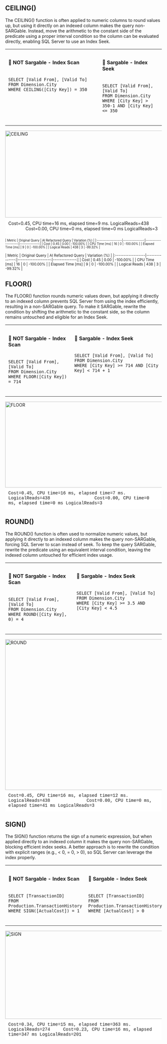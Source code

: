 ## CEILING()
The CEILING() function is often applied to numeric columns to round values up, but using it directly on an indexed column makes the query non-SARGable. Instead, move the arithmetic to the constant side of the predicate using a proper interval condition so the column can be evaluated directly, enabling SQL Server to use an Index Seek.

<table style="width: 100%;">
  <tr>
    <td style="width: 60%; vertical-align: top; padding: 10px;">
      <h4>🔹 NOT Sargable - Index Scan</h4>
      <pre><code>
SELECT [Valid From], [Valid To]
FROM Dimension.City
WHERE CEILING([City Key]) = 350
      </code></pre>
    </td>
    <td style="width: 40%; vertical-align: top; padding: 10px;">
      <h4>🔹 Sargable - Index Seek</h4>
      <pre><code>
SELECT [Valid From], [Valid To]
FROM Dimension.City
WHERE [City Key] > 350-1 AND [City Key] <= 350
      </code></pre>
    </td>
  </tr>
</table>

<div style="text-align: left;">
<img width="2122" height="279" alt="CEILING" src="https://github.com/user-attachments/assets/207018fb-84a5-40a5-ae14-d23ff6de3def" />
</div>


<div style="background: white; padding: 10px; margin: 0;">
Cost=0.45, CPU time=16 ms,  elapsed time=9 ms. LogicalReads=438 &nbsp;&nbsp;&nbsp;&nbsp;&nbsp;&nbsp;&nbsp;&nbsp;&nbsp;&nbsp;&nbsp;&nbsp;&nbsp;&nbsp;Cost=0.00,  CPU time=0 ms,  elapsed time=0 ms LogicalReads=3
</div>

<small><sup>
| Metric            | Original Query | AI Refactored Query | Variation (%) |
|:------------------|---------------:|--------------------:|--------------:|
| Cost              |           0.45 |                0.00 |      -100.00% |
| CPU Time [ms]     |             16 |                   0 |      -100.00% |
| Elapsed Time [ms] |              9 |                   0 |      -100.00% |
| Logical Reads     |            438 |                   3 |       -99.32% |
</sup></small>

<small> 
| Metric            | Original Query | AI Refactored Query | Variation (%) |
|:------------------|---------------:|--------------------:|--------------:|
| Cost              |           0.45 |                0.00 |      -100.00% |
| CPU Time [ms]     |             16 |                   0 |      -100.00% |
| Elapsed Time [ms] |              9 |                   0 |      -100.00% |
| Logical Reads     |            438 |                   3 |       -99.32% |
</small>

## FLOOR()
The FLOOR() function rounds numeric values down, but applying it directly to an indexed column prevents SQL Server from using the index efficiently, resulting in a non-SARGable query. To make it SARGable, rewrite the condition by shifting the arithmetic to the constant side, so the column remains untouched and eligible for an Index Seek.

<table>
  <tr>
    <td style="vertical-align: top; padding: 10px;">
      <h4>🔹 NOT Sargable - Index Scan</h4>
      <pre><code>
SELECT [Valid From], [Valid To]
FROM Dimension.City
WHERE FLOOR([City Key]) = 714
      </code></pre>
    </td>
    <td style="vertical-align: top; padding: 10px;">
      <h4>🔹 Sargable - Index Seek</h4>
      <pre><code>
SELECT [Valid From], [Valid To]
FROM Dimension.City
WHERE [City Key] >= 714 AND [City Key] < 714 + 1
      </code></pre>
    </td>
  </tr>
</table>

<div style="text-align: left;">
<img width="2082" height="276" alt="FLOOR" src="https://github.com/user-attachments/assets/efabf352-6aa4-4c0b-bbbe-c81051982314" />
</div>


<div style="background: white; font-family: Courier; padding: 10px; margin: 0;">
Cost=0.45, CPU time=16 ms,  elapsed time=7 ms. LogicalReads=438 &nbsp;&nbsp;&nbsp;&nbsp;&nbsp;&nbsp;&nbsp;&nbsp;&nbsp;&nbsp;&nbsp;&nbsp;&nbsp;&nbsp;&nbsp;&nbsp;Cost=0.00,  CPU time=0 ms,  elapsed time=0 ms LogicalReads=3
</div>


## ROUND()
The ROUND() function is often used to normalize numeric values, but applying it directly to an indexed column makes the query non-SARGable, forcing SQL Server to scan instead of seek. To keep the query SARGable, rewrite the predicate using an equivalent interval condition, leaving the indexed column untouched for efficient index usage.
<table>
  <tr>
    <td style="vertical-align: top; padding: 10px;">
      <h4>🔹 NOT Sargable - Index Scan</h4>
      <pre><code>
SELECT [Valid From], [Valid To]
FROM Dimension.City
WHERE ROUND([City Key], 0) = 4
      </code></pre>
    </td>
    <td style="vertical-align: top; padding: 10px;">
      <h4>🔹 Sargable - Index Seek</h4>
      <pre><code>
SELECT [Valid From], [Valid To]
FROM Dimension.City
WHERE [City Key] >= 3.5 AND [City Key] < 4.5
      </code></pre>
    </td>
  </tr>
</table>

<div style="text-align: left;">
<img width="2447" height="484" alt="ROUND" src="https://github.com/user-attachments/assets/666cf420-96da-4512-b73e-8f9c28e05127" />
</div>


<div style="background: white; font-family: Courier; padding: 10px; margin: 0;">
Cost=0.45, CPU time=16 ms,  elapsed time=12 ms. LogicalReads=438 &nbsp;&nbsp;&nbsp;&nbsp;&nbsp;&nbsp;&nbsp;&nbsp;&nbsp;&nbsp;&nbsp;&nbsp;&nbsp;Cost=0.00, CPU time=0 ms,  elapsed time=41 ms LogicalReads=3
</div>


## SIGN()
The SIGN() function returns the sign of a numeric expression, but when applied directly to an indexed column it makes the query non-SARGable, blocking efficient index seeks. A better approach is to rewrite the condition with explicit ranges (e.g., < 0, = 0, > 0), so SQL Server can leverage the index properly.
<table>
  <tr>
    <td style="vertical-align: top; padding: 10px;">
      <h4>🔹 NOT Sargable - Index Scan</h4>
      <pre><code>
SELECT [TransactionID]
FROM Production.TransactionHistory
WHERE SIGN([ActualCost]) = 1
      </code></pre>
    </td>
    <td style="vertical-align: top; padding: 10px;">
      <h4>🔹 Sargable - Index Seek</h4>
      <pre><code>
SELECT [TransactionID]
FROM Production.TransactionHistory
WHERE [ActualCost] > 0
      </code></pre>
    </td>
  </tr>
</table>

<div style="text-align: left;">
<img width="2186" height="283" alt="SIGN" src="https://github.com/user-attachments/assets/e41b425a-02fe-4d54-a238-016af8976110" />
</div>


<div style="background: white; font-family: Courier; padding: 10px; margin: 0;">
Cost=0.34, CPU time=15 ms, elapsed time=363 ms. LogicalReads=274 &nbsp;&nbsp;&nbsp;&nbsp;Cost=0.23, CPU time=16 ms, elapsed time=347 ms LogicalReads=201
</div>
